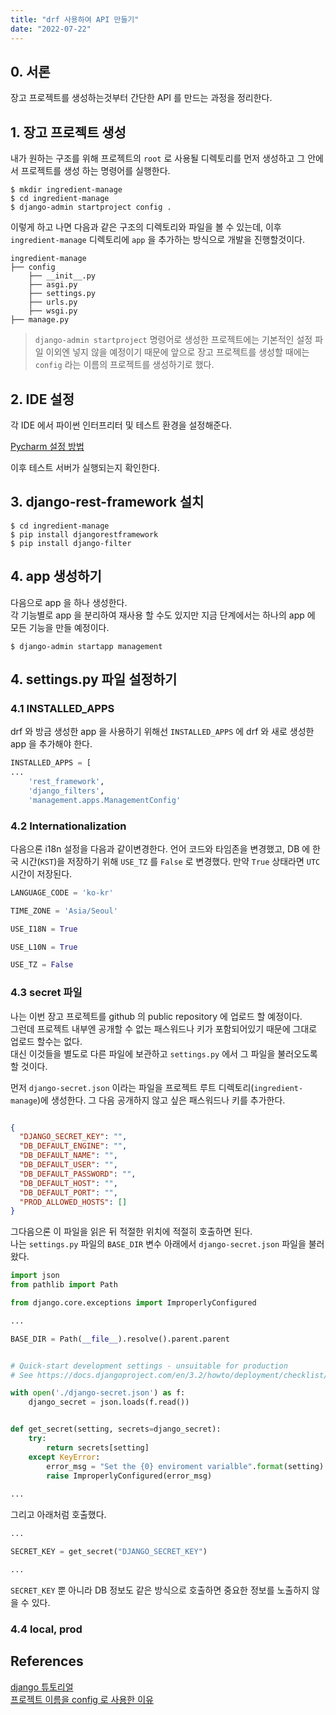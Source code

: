 ```yaml
---
title: "drf 사용하여 API 만들기"
date: "2022-07-22"
---
```


## 0. 서론
장고 프로젝트를 생성하는것부터 간단한 API 를 만드는 과정을 정리한다.

## 1. 장고 프로젝트 생성
내가 원하는 구조를 위해 프로젝트의 `root` 로 사용될 디렉토리를 먼저 생성하고 그 안에서 프로젝트를 생성 하는 명령어를 실행한다. 

```shell
$ mkdir ingredient-manage
$ cd ingredient-manage 
$ django-admin startproject config .
```

이렇게 하고 나면 다음과 같은 구조의 디렉토리와 파일을 볼 수 있는데,  이후 `ingredient-manage` 디렉토리에 `app` 을 추가하는 방식으로 개발을 진행할것이다.

```
ingredient-manage
├── config
    ├── __init__.py
    ├── asgi.py
    ├── settings.py
    ├── urls.py
    ├── wsgi.py
├── manage.py
```

> `django-admin startproject` 명령어로 생성한 프로젝트에는 기본적인 설정 파일 이외엔 넣지 않을 예정이기 때문에 앞으로 장고 프로젝트를 생성할 때에는 `config` 라는 이름의 프로젝트를 생성하기로 했다.

## 2. IDE 설정
각 IDE 에서 파이썬 인터프리터 및 테스트 환경을 설정해준다.

[Pycharm 설정 방법](/IDE/the-pycharm-i-know/)

이후 테스트 서버가 실행되는지 확인한다.

## 3. django-rest-framework 설치

```shell
$ cd ingredient-manage
$ pip install djangorestframework
$ pip install django-filter 
```

## 4. app 생성하기
다음으로 app 을 하나 생성한다.  
각 기능별로 app 을 분리하여 재사용 할 수도 있지만 지금 단계에서는 하나의 app 에 모든 기능을 만들 예정이다.

```shell
$ django-admin startapp management
```

## 4. settings.py 파일 설정하기
### 4.1 INSTALLED_APPS
drf 와 방금 생성한 app 을 사용하기 위해선 `INSTALLED_APPS` 에 drf 와 새로 생성한 app 을 추가해야 한다.

```python
INSTALLED_APPS = [
...
    'rest_framework',
    'django_filters',
    'management.apps.ManagementConfig'
```

### 4.2 Internationalization
다음으론 i18n 설정을 다음과 같이변경한다. 언어 코드와 타임존을 변경했고, DB 에 한국 시간(`KST`)을 저장하기 위해 `USE_TZ` 를 `False` 로 변경했다. 만약 `True` 상태라면 `UTC` 시간이 저장된다.

```python
LANGUAGE_CODE = 'ko-kr'

TIME_ZONE = 'Asia/Seoul'

USE_I18N = True

USE_L10N = True

USE_TZ = False
```

### 4.3 secret 파일
나는 이번 장고 프로젝트를 github 의 public repository 에 업로드 할 예정이다.  
그런데 프로젝트 내부엔 공개할 수 없는 패스워드나 키가 포함되어있기 때문에 그대로 업로드 할수는 없다.  
대신 이것들을 별도로 다른 파일에 보관하고 `settings.py` 에서 그 파일을 불러오도록 할 것이다. 

먼저 `django-secret.json` 이라는 파일을 프로젝트 루트 디렉토리(`ingredient-manage`)에 생성한다. 그 다음 공개하지 않고 싶은 패스워드나 키를 추가한다.
```json

{
  "DJANGO_SECRET_KEY": "",
  "DB_DEFAULT_ENGINE": "",
  "DB_DEFAULT_NAME": "",
  "DB_DEFAULT_USER": "",
  "DB_DEFAULT_PASSWORD": "",
  "DB_DEFAULT_HOST": "",
  "DB_DEFAULT_PORT": "",
  "PROD_ALLOWED_HOSTS": []
}
```

그다음으론 이 파일을 읽은 뒤 적절한 위치에 적절히 호출하면 된다.    
나는 `settings.py` 파일의 `BASE_DIR` 변수 아래에서 `django-secret.json` 파일을 불러왔다. 
```python
import json
from pathlib import Path

from django.core.exceptions import ImproperlyConfigured

...

BASE_DIR = Path(__file__).resolve().parent.parent


# Quick-start development settings - unsuitable for production
# See https://docs.djangoproject.com/en/3.2/howto/deployment/checklist/

with open('./django-secret.json') as f:
    django_secret = json.loads(f.read())


def get_secret(setting, secrets=django_secret):
    try:
        return secrets[setting]
    except KeyError:
        error_msg = "Set the {0} enviroment varialble".format(setting)
        raise ImproperlyConfigured(error_msg)
        
...
```

그리고 아래처럼 호출했다.

```python
...

SECRET_KEY = get_secret("DJANGO_SECRET_KEY")

...
```

`SECRET_KEY` 뿐 아니라 DB 정보도 같은 방식으로 호출하면 중요한 정보를 노출하지 않을 수 있다.

### 4.4 local, prod
<!--
개발, 운영 디비 `DEBUG = True` 같은 설정
-->

## References
[django 튜토리얼](https://docs.djangoproject.com/ko/4.0/intro/tutorial01/)  
[프로젝트 이름을 config 로 사용한 이유](https://forum.djangoproject.com/t/project-naming-conventions/339/12) 